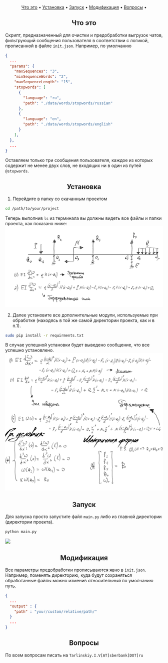 <p align="center">
  <a href="#wtf">Что это</a> •
  <a href="#install">Установка</a> •
  <a href="#launch">Запуск</a> •
  <a href="#modification">Модификация</a> •
  <a href="#faq">Вопросы</a> •
</p>

<a id="wtf"></a>
<h2 align="center">Что это</h2>

Скрипт, предназначенный для очистки и предобработки выгрузок чатов, фильтрующий сообщения пользователя в соответствии с логикой, прописанной в файле `init.json`.
Например, по умолчанию
``` json
{
  ...
  "params": {
    "maxSequences": "3",
    "minSequenceWords": "2",
    "maxSequenceLength": "15",
    "stopwords": [
      {
        "language": "ru",
        "path": "./data/words/stopwords/russian"
      },
      {
        "language": "en",
        "path": "./data/words/stopwords/english"
      }
    ],
  },
  ...
}
```
Оставляем только три сообщения пользователя, каждое из которых содержит не менее двух слов, не входящих ни в один из путей `@stopwords`.


<a id="install"></a>
<h2 align="center">Установка</h2>

1. Перейдите в папку со скачанным проектом
```bash
cd /path/to/your/project
```
Теперь выполнив `ls` из терминала вы должны видеть все файлы и папки проекта, как показано ниже:
![](./docs/images/im1.png)

2. Далее установите все дополнительные модули, используемые при обработке (находясь в той же самой директории проекта, как и в п.1).
```bash
sudo pip install -r requirments.txt
```

В случае успешной установки будет выведено сообщение, что все успешно установлено.
![](./docs/images/im2.png)

<a id="launch"></a>
<h2 align="center">Запуск</h2>

Для запуска просто запустите файл `main.py` либо из главной директории (директории проекта).
```bash
python main.py
```

![](./docs/images/im3.png)

<a id="modification"></a>
<h2 align="center">Модификация</h2>

Все параметры предобработки прописываются явно в `init.json`.
Например, поменять директорию, куда будут сохраняться обработанные файлы можно изменив относительный по умолчанию путь.
```json
{
  ...
  "output" : {
    "path" : "your/custom/relative/path/"
  }
  ...
}
```

<a id="faq"></a>
<h2 align="center">Вопросы</h2>

По всем вопросам писать на `Tarlinskiy.I.V[AT]sberbank[DOT]ru`
